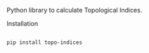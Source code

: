 
Python library to calculate Topological Indices.

Installation

```bash

pip install topo-indices



